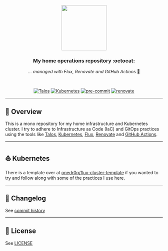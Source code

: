 <div align="center">

<img src="https://avatars.githubusercontent.com/u/13629408?s=200&v=4" align="center" width="144px" height="144px"/>

### My home operations repository :octocat:

_... managed with Flux, Renovate and GitHub Actions_ :robot:

</div>

<br/>

<div align="center">

[![Talos](https://img.shields.io/badge/Talos-v1.10.7-brightgreen?style=for-the-badge&logo=kubernetes&logoColor=white)](https://www.talos.dev/)
[![Kubernetes](https://img.shields.io/badge/Kubernetes-v1.33.4-brightgreen?style=for-the-badge&logo=kubernetes&logoColor=white)](https://kubernetes.io/)
[![pre-commit](https://img.shields.io/badge/pre--commit-enabled-brightgreen?logo=pre-commit&logoColor=white&style=for-the-badge)](https://github.com/pre-commit/pre-commit)
[![renovate](https://img.shields.io/badge/renovate-enabled?style=for-the-badge&logo=renovatebot&logoColor=white&color=brightgreen)](https://github.com/renovatebot/renovate)

</div>

---

## 📖 Overview

This is a mono repository for my home infrastructure and Kubernetes cluster. I try to adhere to Infrastructure as Code (IaC) and GitOps practices using the tools like [Talos](https://www.talos.dev/), [Kubernetes](https://kubernetes.io/), [Flux](https://github.com/fluxcd/flux2), [Renovate](https://github.com/renovatebot/renovate) and [GitHub Actions](https://github.com/features/actions).

---

## ⛵ Kubernetes

There is a template over at [onedr0p/flux-cluster-template](https://github.com/onedr0p/flux-cluster-template) if you wanted to try and follow along with some of the practices I use here.

---

## 📜 Changelog

See [commit history](https://github.com/vikaspogu/k8s-gitops/commits/main)

---

## 🔏 License

See [LICENSE](./LICENSE)
